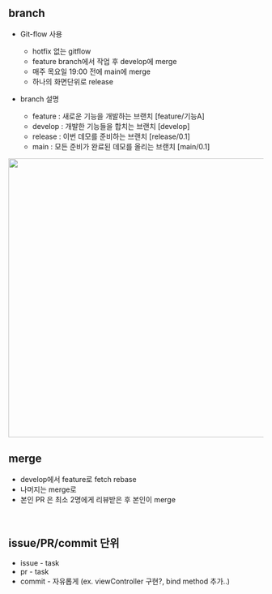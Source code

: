 ## branch 
 
 - Git-flow 사용
     - hotfix 없는 gitflow
     - feature branch에서 작업 후 develop에 merge
     - 매주 목요일 19:00 전에 main에 merge
     - 하나의 화면단위로 release

- branch 설명
    - feature : 새로운 기능을 개발하는 브랜치 [feature/기능A]
    - develop : 개발한 기능들을 합치는 브랜치 [develop]
    - release : 이번 데모를 준비하는 브랜치 [release/0.1]
    - main : 모든 준비가 완료된 데모를 올리는 브랜치 [main/0.1]

 <img src="https://i.imgur.com/o1xcUmX.png" width=550>

<br/>

 ## merge
 
- develop에서 feature로 fetch rebase
- 나머지는 merge로
- 본인 PR 은 최소 2명에게 리뷰받은 후 본인이 merge

<br/>

 ## issue/PR/commit 단위

- issue - task
- pr - task
- commit - 자유롭게 (ex. viewController 구현?, bind method 추가..)